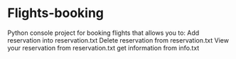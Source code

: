 # Flights-booking
Python console project for booking flights that allows you to:
Add reservation into reservation.txt
Delete reservation from reservation.txt
View your reservation from reservation.txt
get information from info.txt
